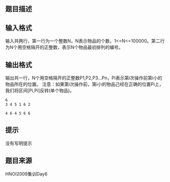 


## 题目描述
## 输入格式
输入共两行，第一行为一个整数N，N表示物品的个数，1<=N<=100000。第二行为N个用空格隔开的正整数，表示N个物品最初排列的编号。
## 输出格式
输出共一行，N个用空格隔开的正整数P1,P2,P3…Pn，Pi表示第i次操作前第i小的物品所在的位置。 注意：如果第i次操作前，第i小的物品己经在正确的位置Pi上，我们将区间[Pi,Pi]反转(单个物品)。

```input1
6
3 4 5 1 6 2

```

```output1
4 6 4 5 6 6
```

## 提示
没有写明提示
## 题目来源
HNOI2009集训Day6



